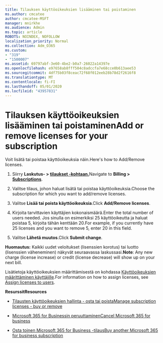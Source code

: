 ```yaml
---
title: Tilauksen käyttöoikeuksien lisääminen tai poistaminen
ms.author: cmcatee
author: cmcatee-MSFT
manager: mnirkhe
ms.audience: Admin
ms.topic: article
ROBOTS: NOINDEX, NOFOLLOW
localization_priority: Normal
ms.collection: Adm_O365
ms.custom:
- "319"
- "1500007"
ms.assetid: 69797abf-3e60-4be2-b0a7-26022a14397e
ms.openlocfilehash: e97658ab8fff504c8adccfa7e68cce0b613aee53
ms.sourcegitcommit: 4df75b03f8ceac72f68f012eeb28b78d2f2616f8
ms.translationtype: MT
ms.contentlocale: fi-FI
ms.lasthandoff: 05/01/2020
ms.locfileid: "43957831"
---
```

# <a name="add-or-remove-licenses-for-your-subscription"></a><span data-ttu-id="c393d-102">Tilauksen käyttöoikeuksien lisääminen tai poistaminen</span><span class="sxs-lookup"><span data-stu-id="c393d-102">Add or remove licenses for your subscription</span></span>

<span data-ttu-id="c393d-103">Voit lisätä tai poistaa käyttöoikeuksia näin.</span><span class="sxs-lookup"><span data-stu-id="c393d-103">Here's how to Add/Remove licenses.</span></span>
  
1. <span data-ttu-id="c393d-104">Siirry **Laskutus- > [tilaukset -kohtaan.](https://portal.office.com/adminportal/home#/subscriptions)**</span><span class="sxs-lookup"><span data-stu-id="c393d-104">Navigate to **Billing > [Subscriptions](https://portal.office.com/adminportal/home#/subscriptions)**.</span></span>

2. <span data-ttu-id="c393d-105">Valitse tilaus, johon haluat lisätä tai poistaa käyttöoikeuksia.</span><span class="sxs-lookup"><span data-stu-id="c393d-105">Choose the subscription for which you want to add/remove licenses.</span></span>

3. <span data-ttu-id="c393d-106">Valitse **Lisää tai poista käyttöoikeuksia**.</span><span class="sxs-lookup"><span data-stu-id="c393d-106">Click **Add/Remove licenses**.</span></span>

4. <span data-ttu-id="c393d-107">Kirjoita tarvittavien käyttäjien kokonaismäärä.</span><span class="sxs-lookup"><span data-stu-id="c393d-107">Enter the total number of users needed.</span></span> <span data-ttu-id="c393d-108">Jos sinulla on esimerkiksi 25 käyttöoikeutta ja haluat poistaa 5, kirjoita tähän kenttään 20.</span><span class="sxs-lookup"><span data-stu-id="c393d-108">For example, if you currently have 25 licenses and you want to remove 5, enter 20 in this field.</span></span>

5. <span data-ttu-id="c393d-109">Valitse **Lähetä muutos**.</span><span class="sxs-lookup"><span data-stu-id="c393d-109">Click **Submit change**.</span></span>

<span data-ttu-id="c393d-110">**Huomautus:** Kaikki uudet veloitukset (lisenssien korotus) tai luotto (lisenssien väheneminen) näkyvät seuraavassa laskussasi.</span><span class="sxs-lookup"><span data-stu-id="c393d-110">**Note**: Any new charge (license increase) or credit (license decrease) will show up on your next bill.</span></span>

<span data-ttu-id="c393d-111">Lisätietoja käyttöoikeuksien määrittämisestä on kohdassa [Käyttöoikeuksien määrittäminen käyttäjille](https://docs.microsoft.com/microsoft-365/admin/manage/assign-licenses-to-users).</span><span class="sxs-lookup"><span data-stu-id="c393d-111">For information on how to assign licenses, see [Assign licenses to users](https://docs.microsoft.com/microsoft-365/admin/manage/assign-licenses-to-users).</span></span>

 <span data-ttu-id="c393d-112">**Resurssit**</span><span class="sxs-lookup"><span data-stu-id="c393d-112">**Resources**</span></span>
  
- [<span data-ttu-id="c393d-113">Tilausten käyttöoikeuksien hallinta - osta tai poista</span><span class="sxs-lookup"><span data-stu-id="c393d-113">Manage subscription licenses - buy or remove</span></span>](https://docs.microsoft.com/microsoft-365/commerce/licenses/buy-licenses)

- [<span data-ttu-id="c393d-114">Microsoft 365 for Businessin peruuttaminen</span><span class="sxs-lookup"><span data-stu-id="c393d-114">Cancel Microsoft 365 for business</span></span>](https://support.office.com/article/Cancel-Office-365-for-business-b1bc0bef-4608-4601-813a-cdd9f746709a)

- [<span data-ttu-id="c393d-115">Osta toinen Microsoft 365 for Business -tilaus</span><span class="sxs-lookup"><span data-stu-id="c393d-115">Buy another Microsoft 365 for business subscription</span></span>](https://support.office.com/article/Buy-another-Office-365-for-business-subscription-fab3b86c-3359-4042-8692-5d4dc7550b7c)
